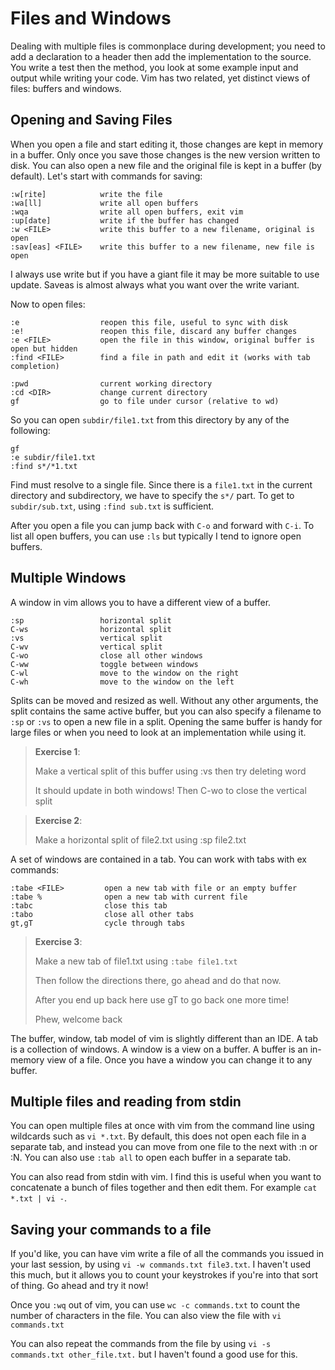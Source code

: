 # Files and Windows
Dealing with multiple files is commonplace during development; you need to add
a declaration to a header then add the implementation to the source.  You
write a test then the method, you look at some example input and output
while writing your code.  Vim has two related, yet distinct views of files:
buffers and windows.

## Opening and Saving Files
When you open a file and start editing it, those changes are kept in memory in
a buffer.  Only once you save those changes is the new version written to disk.
You can also open a new file and the original file is kept in a buffer (by default).
Let's start with commands for saving:
```
:w[rite]            write the file
:wa[ll]             write all open buffers
:wqa                write all open buffers, exit vim
:up[date]           write if the buffer has changed
:w <FILE>           write this buffer to a new filename, original is open
:sav[eas] <FILE>    write this buffer to a new filename, new file is open
```
I always use write but if you have a giant file it may be more suitable to
use update.  Saveas is almost always what you want over the write variant.

Now to open files:
```
:e                  reopen this file, useful to sync with disk
:e!                 reopen this file, discard any buffer changes
:e <FILE>           open the file in this window, original buffer is open but hidden
:find <FILE>        find a file in path and edit it (works with tab completion)

:pwd                current working directory
:cd <DIR>           change current directory
gf                  go to file under cursor (relative to wd)
```
So you can open `subdir/file1.txt` from this directory by any of the following:
```
gf
:e subdir/file1.txt
:find s*/*1.txt
```
Find must resolve to a single file.  Since there is a `file1.txt` in the current
directory and subdirectory, we have to specify the `s*/` part.  To get to
`subdir/sub.txt`, using `:find sub.txt` is sufficient.

After you open a file you can jump back with `C-o` and forward with `C-i`.
To list all open buffers, you can use `:ls` but typically I tend to ignore
open buffers.

## Multiple Windows
A window in vim allows you to have a different view of a buffer.
```
:sp                 horizontal split
C-ws                horizontal split
:vs                 vertical split
C-wv                vertical split
C-wo                close all other windows
C-ww                toggle between windows
C-wl                move to the window on the right
C-wh                move to the window on the left
```
Splits can be moved and resized as well.  Without any other arguments,
the split contains the same active buffer, but you can also specify a filename
to `:sp` or `:vs` to open a new file in a split.  Opening the same buffer is
handy for large files or when you need to look at an implementation while using
it.

> __Exercise 1__:
>
>    Make a vertical split of this buffer using :vs then try deleting word 
>
>    It should update in both windows! Then C-wo to close the vertical split

> __Exercise 2__:
>
>    Make a horizontal split of file2.txt using :sp file2.txt

A set of windows are contained in a tab.  You can work with tabs with ex commands:
```
:tabe <FILE>         open a new tab with file or an empty buffer
:tabe %              open a new tab with current file
:tabc                close this tab
:tabo                close all other tabs
gt,gT                cycle through tabs
```

> __Exercise 3__:
>
>  Make a new tab of file1.txt using `:tabe file1.txt`
>
>  Then follow the directions there, go ahead and do that now.
>
>  After you end up back here use gT to go back one more time!
>
>  Phew, welcome back

The buffer, window, tab model of vim is slightly different than an IDE.  A
tab is a collection of windows.  A window is a view on a buffer. A buffer is
an in-memory view of a file.  Once you have a window you can change it to any
buffer.

## Multiple files and reading from stdin

You can open multiple files at once with vim from the command line using
wildcards such as `vi *.txt`. By default, this does not open each file in a
separate tab, and instead you can move from one file to the next with :n or :N.
You can also use `:tab all` to open each buffer in a separate tab.

You can also read from stdin with vim.  I find this is useful when you
want to concatenate a bunch of files together and then edit them.  For
example `cat *.txt | vi -`.

## Saving your commands to a file

If you'd like, you can have vim write a file of all the commands you
issued in your last session, by using `vi -w commands.txt file3.txt`.
I haven't used this much, but it allows you to count your keystrokes
if you're into that sort of thing. Go ahead and try it now!

Once you `:wq` out of vim, you can use `wc -c commands.txt` to count the
number of characters in the file.  You can also view the file with `vi commands.txt`

You can also repeat the commands from the file by using `vi -s commands.txt other_file.txt.`
but I haven't found a good use for this.